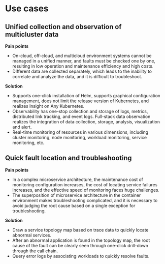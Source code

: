 # Use cases

## Unified collection and observation of multicluster data

**Pain points**

- On-cloud, off-cloud, and multicloud environment systems cannot be managed in a unified manner, and faults must be checked one by one, resulting in low operation and maintenance efficiency and high costs.
- Different data are collected separately, which leads to the inability to correlate and analyze the data, and it is difficult to troubleshoot.

**Solution** 

- Supports one-click installation of Helm, supports graphical configuration management, does not limit the release version of Kubernetes, and realizes Insight on Any Kubernetes.
- Observability has one-stop collection and storage of logs, metrics, distributed link tracking, and event logs. Full-stack data observation realizes the integration of data collection, storage, analysis, visualization and alert.
- Real-time monitoring of resources in various dimensions, including cluster monitoring, node monitoring, workload monitoring, service monitoring, etc.



## Quick fault location and troubleshooting

**Pain points**

- In a complex microservice architecture, the maintenance cost of monitoring configuration increases, the cost of locating service failures increases, and the effective speed of monitoring faces huge challenges.
- The superposition of microservice architecture in the container environment makes troubleshooting complicated, and it is necessary to avoid judging the root cause based on a single exception for troubleshooting.

**Solution**

- Draw a service topology map based on trace data to quickly locate abnormal services.
- After an abnormal application is found in the topology map, the root cause of the fault can be clearly seen through one-click drill-down through the call chain.
- Query error logs by associating workloads to quickly resolve faults.

